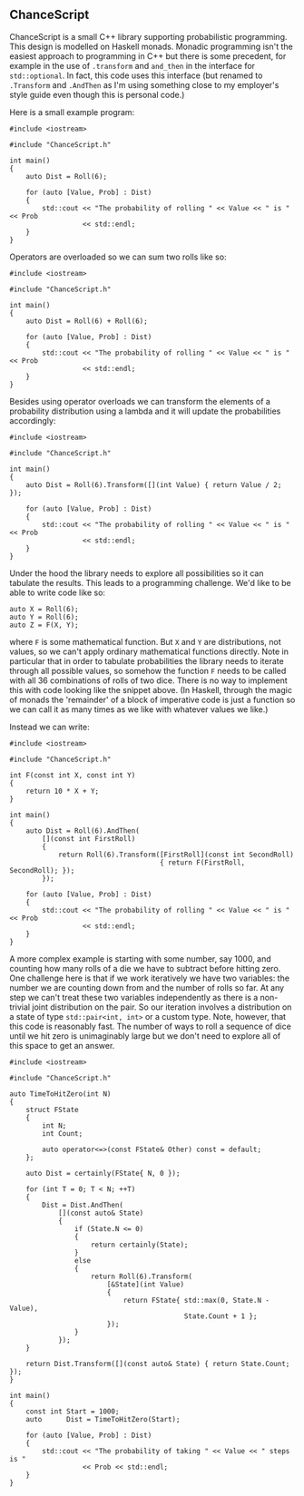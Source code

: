 ChanceScript
------------

ChanceScript is a small C++ library supporting probabilistic programming.  This design is modelled on Haskell monads. Monadic programming isn't the easiest approach to programming in C++ but there is some precedent, for example in the use of `.transform` and `and_then` in the interface for `std::optional`. In fact, this code uses this interface (but renamed to `.Transform` and `.AndThen` as I'm using something close to my employer's style guide even though this is personal code.)

Here is a small example program:

```
#include <iostream>

#include "ChanceScript.h"

int main()
{
    auto Dist = Roll(6);

    for (auto [Value, Prob] : Dist)
    {
        std::cout << "The probability of rolling " << Value << " is " << Prob
                  << std::endl;
    }
}
```

Operators are overloaded so we can sum two rolls like so:

```
#include <iostream>

#include "ChanceScript.h"

int main()
{
    auto Dist = Roll(6) + Roll(6);

    for (auto [Value, Prob] : Dist)
    {
        std::cout << "The probability of rolling " << Value << " is " << Prob
                  << std::endl;
    }
}
```

Besides using operator overloads we can transform the elements of a probability distribution using a lambda and it will update the probabilities accordingly:
```
#include <iostream>

#include "ChanceScript.h"

int main()
{
    auto Dist = Roll(6).Transform([](int Value) { return Value / 2; });

    for (auto [Value, Prob] : Dist)
    {
        std::cout << "The probability of rolling " << Value << " is " << Prob
                  << std::endl;
    }
}
```

Under the hood the library needs to explore all possibilities so it can tabulate the results. This leads to a programming challenge. We'd like to be able to write code like so:

```
auto X = Roll(6);
auto Y = Roll(6);
auto Z = F(X, Y);
```
where `F` is some mathematical function. But `X` and `Y` are distributions, not values, so we can't apply ordinary mathematical functions directly. Note in particular that in order to tabulate probabilities the library needs to iterate through all possible values, so somehow the function `F` needs to be called with all 36 combinations of rolls of two dice. There is no way to implement this with code looking like the snippet above. (In Haskell, through the magic of monads the 'remainder' of a block of imperative code is just a function so we can call it as many times as we like with whatever values we like.)

Instead we can write:
```
#include <iostream>

#include "ChanceScript.h"

int F(const int X, const int Y)
{
    return 10 * X + Y;
}

int main()
{
    auto Dist = Roll(6).AndThen(
        [](const int FirstRoll)
        {
            return Roll(6).Transform([FirstRoll](const int SecondRoll)
                                     { return F(FirstRoll, SecondRoll); });
        });

    for (auto [Value, Prob] : Dist)
    {
        std::cout << "The probability of rolling " << Value << " is " << Prob
                  << std::endl;
    }
}
```

A more complex example is starting with some number, say 1000, and counting how many rolls of a die we have to subtract before hitting zero. One challenge here is that if we work iteratively we have two variables: the number we are counting down from and the number of rolls so far. At any step we can't treat these two variables independently as there is a non-trivial joint distribution on the pair. So our iteration involves a distribution on a state of type `std::pair<int, int>` or a custom type. Note, however, that this code is reasonably fast. The number of ways to roll a sequence of dice until we hit zero is unimaginably large but we don't need to explore all of this space to get an answer.
```
#include <iostream>

#include "ChanceScript.h"

auto TimeToHitZero(int N)
{
    struct FState
    {
        int N;
        int Count;

        auto operator<=>(const FState& Other) const = default;
    };

    auto Dist = certainly(FState{ N, 0 });

    for (int T = 0; T < N; ++T)
    {
        Dist = Dist.AndThen(
            [](const auto& State)
            {
                if (State.N <= 0)
                {
                    return certainly(State);
                }
                else
                {
                    return Roll(6).Transform(
                        [&State](int Value)
                        {
                            return FState{ std::max(0, State.N - Value),
                                           State.Count + 1 };
                        });
                }
            });
    }

    return Dist.Transform([](const auto& State) { return State.Count; });
}

int main()
{
    const int Start = 1000;
    auto      Dist = TimeToHitZero(Start);

    for (auto [Value, Prob] : Dist)
    {
        std::cout << "The probability of taking " << Value << " steps is "
                  << Prob << std::endl;
    }
}
```
